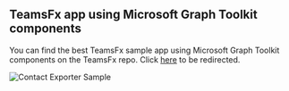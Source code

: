 ## TeamsFx app using Microsoft Graph Toolkit components

You can find the best TeamsFx sample app using Microsoft Graph Toolkit components on the TeamsFx repo. Click [here](https://github.com/OfficeDev/TeamsFx-Samples/tree/dev/graph-toolkit-contact-exporter) to be redirected.

![Contact Exporter Sample](https://github.com/OfficeDev/TeamsFx-Samples/raw/dev/graph-toolkit-contact-exporter/images/overview.gif)